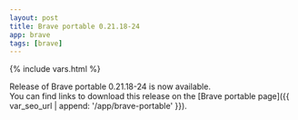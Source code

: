 ```yaml
---
layout: post
title: Brave portable 0.21.18-24
app: brave
tags: [brave]
---
```

{% include vars.html %}

Release of Brave portable 0.21.18-24 is now available.<br />
You can find links to download this release on the [Brave portable page]({{ var_seo_url | append: '/app/brave-portable' }}).